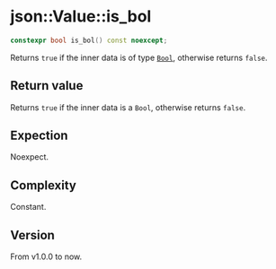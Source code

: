 # **json::Value::is_bol**

```cpp
constexpr bool is_bol() const noexcept;
```

Returns `true` if the inner data is of type [`Bool`](../define/Bool.md), otherwise returns `false`.

## Return value

Returns `true` if the inner data is a `Bool`, otherwise returns `false`.

## Expection

Noexpect.

## Complexity

Constant.

## Version

From v1.0.0 to now.
